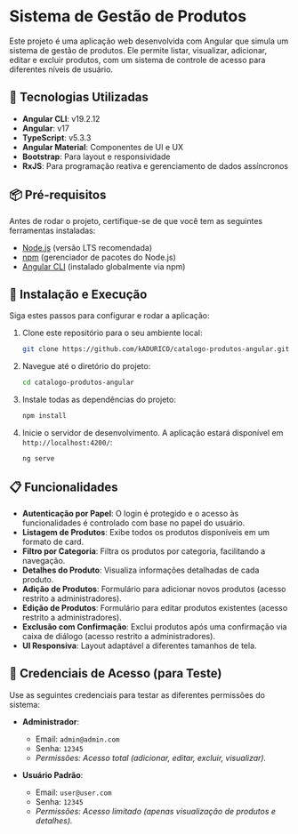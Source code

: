 # Sistema de Gestão de Produtos

Este projeto é uma aplicação web desenvolvida com Angular que simula um sistema de gestão de produtos. Ele permite listar, visualizar, adicionar, editar e excluir produtos, com um sistema de controle de acesso para diferentes níveis de usuário.

## 🚀 Tecnologias Utilizadas

-   **Angular CLI**: v19.2.12
-   **Angular**: v17
-   **TypeScript**: v5.3.3
-   **Angular Material**: Componentes de UI e UX
-   **Bootstrap**: Para layout e responsividade
-   **RxJS**: Para programação reativa e gerenciamento de dados assíncronos

## 📦 Pré-requisitos

Antes de rodar o projeto, certifique-se de que você tem as seguintes ferramentas instaladas:

-   [Node.js](https://nodejs.org/) (versão LTS recomendada)
-   [npm](https://www.npmjs.com/) (gerenciador de pacotes do Node.js)
-   [Angular CLI](https://angular.io/cli) (instalado globalmente via npm)

## 🔧 Instalação e Execução

Siga estes passos para configurar e rodar a aplicação:

1.  Clone este repositório para o seu ambiente local:
    ```bash
    git clone https://github.com/kADURICO/catalogo-produtos-angular.git
    ```

2.  Navegue até o diretório do projeto:
    ```bash
    cd catalogo-produtos-angular
    ```

3.  Instale todas as dependências do projeto:
    ```bash
    npm install
    ```

4.  Inicie o servidor de desenvolvimento. A aplicação estará disponível em `http://localhost:4200/`:
    ```bash
    ng serve
    ```

## 📋 Funcionalidades

-   **Autenticação por Papel**: O login é protegido e o acesso às funcionalidades é controlado com base no papel do usuário.
-   **Listagem de Produtos**: Exibe todos os produtos disponíveis em um formato de card.
-   **Filtro por Categoria**: Filtra os produtos por categoria, facilitando a navegação.
-   **Detalhes do Produto**: Visualiza informações detalhadas de cada produto.
-   **Adição de Produtos**: Formulário para adicionar novos produtos (acesso restrito a administradores).
-   **Edição de Produtos**: Formulário para editar produtos existentes (acesso restrito a administradores).
-   **Exclusão com Confirmação**: Exclui produtos após uma confirmação via caixa de diálogo (acesso restrito a administradores).
-   **UI Responsiva**: Layout adaptável a diferentes tamanhos de tela.

## 🔐 Credenciais de Acesso (para Teste)

Use as seguintes credenciais para testar as diferentes permissões do sistema:

-   **Administrador**:
    -   Email: `admin@admin.com`
    -   Senha: `12345`
    -   *Permissões: Acesso total (adicionar, editar, excluir, visualizar).*

-   **Usuário Padrão**:
    -   Email: `user@user.com`
    -   Senha: `12345`
    -   *Permissões: Acesso limitado (apenas visualização de produtos e detalhes).*
